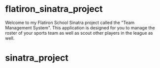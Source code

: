 # flatiron_sinatra_project
Welcome to my Flatiron School Sinatra project called the "Team Management System". This application is designed for you to manage the roster of your sports team as well as scout other players in the league as well.

# sinatra_project

